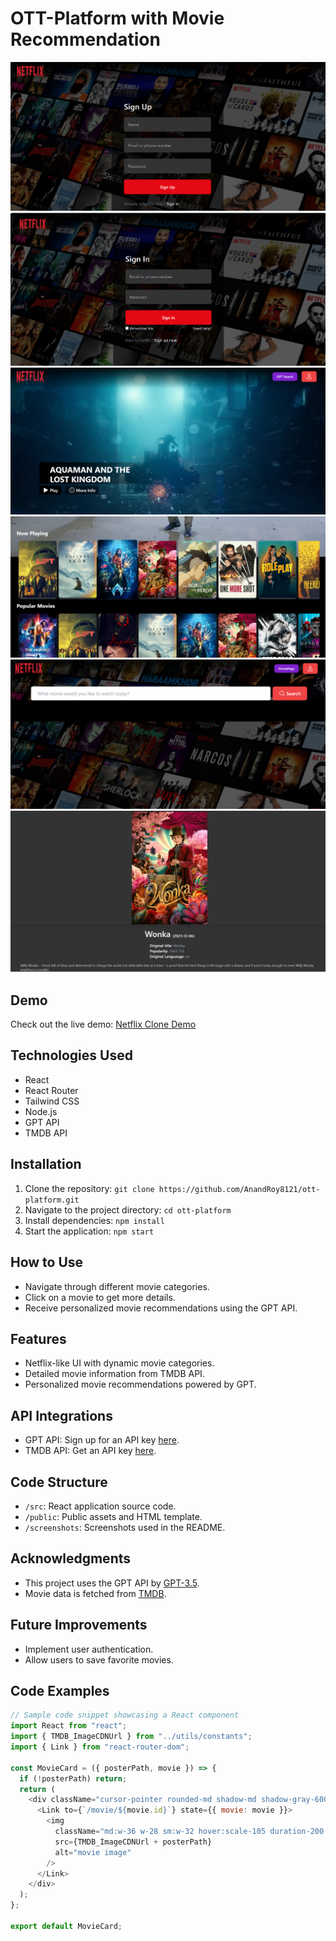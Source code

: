 # OTT-Platform with Movie Recommendation

![Project Screenshots](screenshots/signup.png)
![Project Screenshots](screenshots/login.png)
![Project Screenshots](screenshots/hero.png)
![Project Screenshots](screenshots/body.png)
![Project Screenshots](screenshots/gptSearch.png)
![Project Screenshots](screenshots/movie.png)

## Demo

Check out the live demo: [Netflix Clone Demo](https://ott-platform-d5cf6.web.app/)

## Technologies Used

- React
- React Router
- Tailwind CSS
- Node.js
- GPT API
- TMDB API

## Installation

1. Clone the repository: `git clone https://github.com/AnandRoy8121/ott-platform.git`
2. Navigate to the project directory: `cd ott-platform`
3. Install dependencies: `npm install`
4. Start the application: `npm start`

## How to Use

- Navigate through different movie categories.
- Click on a movie to get more details.
- Receive personalized movie recommendations using the GPT API.

## Features

- Netflix-like UI with dynamic movie categories.
- Detailed movie information from TMDB API.
- Personalized movie recommendations powered by GPT.

## API Integrations

- GPT API: Sign up for an API key [here](https://platform.openai.com/).
- TMDB API: Get an API key [here](https://www.themoviedb.org/documentation/api).

## Code Structure

- `/src`: React application source code.
- `/public`: Public assets and HTML template.
- `/screenshots`: Screenshots used in the README.

## Acknowledgments

- This project uses the GPT API by [GPT-3.5](https://platform.openai.com/).
- Movie data is fetched from [TMDB](https://www.themoviedb.org/).

## Future Improvements

- Implement user authentication.
- Allow users to save favorite movies.

## Code Examples

```javascript
// Sample code snippet showcasing a React component
import React from "react";
import { TMDB_ImageCDNUrl } from "../utils/constants";
import { Link } from "react-router-dom";

const MovieCard = ({ posterPath, movie }) => {
  if (!posterPath) return;
  return (
    <div className="cursor-pointer rounded-md shadow-md shadow-gray-600">
      <Link to={`/movie/${movie.id}`} state={{ movie: movie }}>
        <img
          className="md:w-36 w-28 sm:w-32 hover:scale-105 duration-200 object-cover rounded-md"
          src={TMDB_ImageCDNUrl + posterPath}
          alt="movie image"
        />
      </Link>
    </div>
  );
};

export default MovieCard;
```

